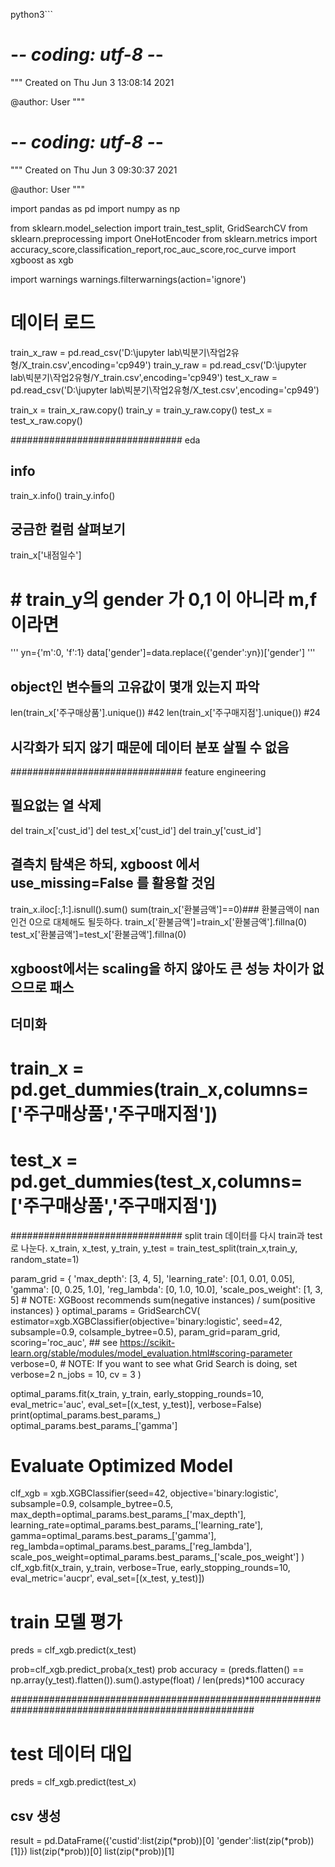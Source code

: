 python3```
# -*- coding: utf-8 -*-
"""
Created on Thu Jun  3 13:08:14 2021

@author: User
"""

# -*- coding: utf-8 -*-
"""
Created on Thu Jun  3 09:30:37 2021

@author: User
"""

import pandas as pd
import numpy as np



from sklearn.model_selection import train_test_split, GridSearchCV
from sklearn.preprocessing import OneHotEncoder
from sklearn.metrics import accuracy_score,classification_report,roc_auc_score,roc_curve
import xgboost as xgb

import warnings
warnings.filterwarnings(action='ignore') 

# 데이터 로드
train_x_raw = pd.read_csv('D:\\jupyter lab\\빅분기\\작업2유형/X_train.csv',encoding='cp949')
train_y_raw = pd.read_csv('D:\\jupyter lab\\빅분기\\작업2유형/Y_train.csv',encoding='cp949')
test_x_raw = pd.read_csv('D:\\jupyter lab\\빅분기\\작업2유형/X_test.csv',encoding='cp949')

train_x = train_x_raw.copy()
train_y = train_y_raw.copy()
test_x = test_x_raw.copy()

############################### eda
## info
train_x.info()
train_y.info()

## 궁금한 컬럼 살펴보기
train_x['내점일수']

# # train_y의 gender 가 0,1 이 아니라 m,f 이라면
'''
yn={'m':0,
    'f':1}
data['gender']=data.replace({'gender':yn})['gender']
'''


## object인 변수들의 고유값이 몇개 있는지 파악
len(train_x['주구매상품'].unique()) #42
len(train_x['주구매지점'].unique()) #24


## 시각화가 되지 않기 때문에 데이터 분포 살필 수 없음


############################### feature engineering
## 필요없는 열 삭제
del train_x['cust_id']
del test_x['cust_id']
del train_y['cust_id']

## 결측치 탐색은 하되, xgboost 에서 use_missing=False 를 활용할 것임
train_x.iloc[:,1:].isnull().sum()
sum(train_x['환불금액']==0)### 환불금액이 nan인건 0으로 대체해도 될듯하다.
train_x['환불금액']=train_x['환불금액'].fillna(0)
test_x['환불금액']=test_x['환불금액'].fillna(0)


## xgboost에서는 scaling을 하지 않아도 큰 성능 차이가 없으므로 패스

## 더미화
# train_x = pd.get_dummies(train_x,columns=['주구매상품','주구매지점'])
# test_x = pd.get_dummies(test_x,columns=['주구매상품','주구매지점'])


############################### split  train 데이터를 다시 train과 test로 나눈다.
x_train, x_test, y_train, y_test = train_test_split(train_x,train_y, random_state=1)





param_grid = {
    'max_depth': [3, 4, 5],
    'learning_rate': [0.1, 0.01, 0.05],
    'gamma': [0, 0.25, 1.0],
    'reg_lambda': [0, 1.0, 10.0],
    'scale_pos_weight': [1, 3, 5] # NOTE: XGBoost recommends sum(negative instances) / sum(positive instances)
}
optimal_params = GridSearchCV(
    estimator=xgb.XGBClassifier(objective='binary:logistic', 
                                seed=42,
                                subsample=0.9,
                                colsample_bytree=0.5),
    param_grid=param_grid,
    scoring='roc_auc', ## see https://scikit-learn.org/stable/modules/model_evaluation.html#scoring-parameter
    verbose=0, # NOTE: If you want to see what Grid Search is doing, set verbose=2
    n_jobs = 10,
    cv = 3
)

optimal_params.fit(x_train, 
                   y_train, 
                   early_stopping_rounds=10,                
                   eval_metric='auc',
                   eval_set=[(x_test, y_test)],
                   verbose=False)
print(optimal_params.best_params_)
optimal_params.best_params_['gamma']

# Evaluate Optimized Model
clf_xgb = xgb.XGBClassifier(seed=42,
                        objective='binary:logistic',
                        subsample=0.9,
                        colsample_bytree=0.5,
                        max_depth=optimal_params.best_params_['max_depth'],
                        learning_rate=optimal_params.best_params_['learning_rate'],
                        gamma=optimal_params.best_params_['gamma'],                        
                        reg_lambda=optimal_params.best_params_['reg_lambda'],
                        scale_pos_weight=optimal_params.best_params_['scale_pos_weight']
                        )
clf_xgb.fit(x_train, 
            y_train, 
            verbose=True, 
            early_stopping_rounds=10,
            eval_metric='aucpr',
            eval_set=[(x_test, y_test)])



# train 모델 평가
preds = clf_xgb.predict(x_test)

prob=clf_xgb.predict_proba(x_test)
prob
accuracy = (preds.flatten() == np.array(y_test).flatten()).sum().astype(float) / len(preds)*100
accuracy



####################################################################################################
# test 데이터 대입
preds = clf_xgb.predict(test_x)

## csv 생성
result = pd.DataFrame({'custid':list(zip(*prob))[0]
                       'gender':list(zip(*prob))[1]})
list(zip(*prob))[0]
list(zip(*prob))[1]
```
